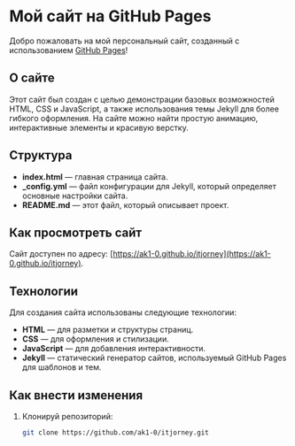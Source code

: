 # Мой сайт на GitHub Pages

Добро пожаловать на мой персональный сайт, созданный с использованием [GitHub Pages](https://pages.github.com/)!

## О сайте

Этот сайт был создан с целью демонстрации базовых возможностей HTML, CSS и JavaScript, а также использования темы Jekyll для более гибкого оформления. На сайте можно найти простую анимацию, интерактивные элементы и красивую верстку.

## Структура

- **index.html** — главная страница сайта.
- **_config.yml** — файл конфигурации для Jekyll, который определяет основные настройки сайта.
- **README.md** — этот файл, который описывает проект.

## Как просмотреть сайт

Сайт доступен по адресу: [https://ak1-0.github.io/itjorney](https://ak1-0.github.io/itjorney).

## Технологии

Для создания сайта использованы следующие технологии:

- **HTML** — для разметки и структуры страниц.
- **CSS** — для оформления и стилизации.
- **JavaScript** — для добавления интерактивности.
- **Jekyll** — статический генератор сайтов, используемый GitHub Pages для шаблонов и тем.

## Как внести изменения

1. Клонируй репозиторий:
   ```bash
   git clone https://github.com/ak1-0/itjorney.git
